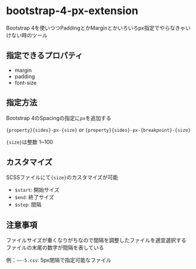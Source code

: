 # bootstrap-4-px-extension

Bootstrap 4を使いつつPaddingとかMarginとかいろいろpx指定でやらなきゃいけない時のツール

## 指定できるプロパティ
- margin
- padding
- font-size

## 指定方法

Bootstrap 4のSpacingの指定に`px`を追加する

`{property}{sides}-px-{size}` or `{property}{sides}-px-{breakpoint}-{size}`

`{size}`は整数 1~100

## カスタマイズ

SCSSファイルにて`{size}`のカスタマイズが可能

+ `$start`: 開始サイズ
+ `$end`: 終了サイズ
+ `$step`: 間隔

## 注意事項

ファイルサイズが重くなりがちなので間隔を調整したファイルを適宜選択する  
ファイルの末尾の数字が間隔を表している

例：`~~-5.css`: 5px間隔で指定可能なファイル
